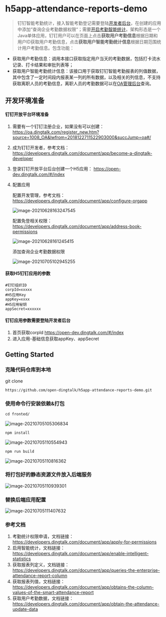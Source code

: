 # h5app-attendance-reports-demo

> 钉钉智能考勤统计，接入智能考勤登记需要登陆[开发者后台](https://open-dev.dingtalk.com/)，在创建的应用中添加“查询企业考勤数据权限“；需要[开启考勤智能统计](https://developers.dingtalk.com/document/app/enable-intelligent-statistics)。架构形态是一个Java单体应用，钉钉用户可以在页面上点击**获取用户考勤信息**根据日期和用户ID获取用户考勤信息，点击**获取用户智能考勤统计信息**根据日期范围统计用户考勤信息。包含功能：

- 获取用户考勤信息：调用本接口获取指定用户当天的考勤数据，包括打卡流水记录、打卡结果和审批列表等；
- 获取用户智能考勤统计信息：该接口用于获取钉钉智能考勤报表的列值数据，其中包含了一定时间段内报表某一列的所有数据，以及相关的列信息，不支持获取离职人员的考勤信息，离职人员的考勤数据可以在[OA管理后台](https://attend.dingtalk.com/portal/index.html)查询。

## 开发环境准备

#### 钉钉开放平台环境准备

1. 需要有一个钉钉注册企业，如果没有可以创建：https://oa.dingtalk.com/register_new.htm?source=1008_OA&lwfrom=2018122711522903000&succJump=oa#/

2. 成为钉钉开发者，参考文档：https://developers.dingtalk.com/document/app/become-a-dingtalk-developer

3. 登录钉钉开放平台后台创建一个H5应用： https://open-dev.dingtalk.com/#/index

4. 配置应用

   配置开发管理，参考文档：https://developers.dingtalk.com/document/app/configure-orgapp

   ![image-20210628163247545](https://img.alicdn.com/imgextra/i3/O1CN01YlfHQA22ZscKkxu0g_!!6000000007135-2-tps-2774-1176.png)

   配置免登相关权限：https://developers.dingtalk.com/document/app/address-book-permissions

   ![image-20210628161245415](https://img.alicdn.com/imgextra/i4/O1CN01fvqz0z1J8iQ1XSiRi_!!6000000000984-2-tps-2828-1200.png)

   添加查询企业考勤数据权限

   ![image-20210705102945255](https://img.alicdn.com/imgextra/i3/O1CN01SFhtSk1PMLuCMuMzL_!!6000000001826-2-tps-2872-1122.png)

#### 获取H5钉钉应用的参数

```properties
#钉钉组织ID
corpId=xxxxx
#H5应用Key
appKey=xxxx
#H5应用秘钥
appSecret=xxxxxx
```

#### 钉钉应用参数需要登陆开发者后台

1. 首页获取corpId https://open-dev.dingtalk.com/#/index
2. 进入应用-基础信息获取appKey、appSecret

## Getting Started

### 克隆代码仓库到本地

git clone

```
https://github.com/open-dingtalk/h5app-attendance-reports-demo.git
```

### 使用命令行安装依赖&打包

```txt
cd fronted/
```

![image-20210705105306834](https://img.alicdn.com/imgextra/i1/O1CN014KH6rx1lO6yOHJUkP_!!6000000004808-2-tps-2624-630.png)

```txt
npm install
```

![image-20210705110554943](https://img.alicdn.com/imgextra/i1/O1CN019Ru42o29GN3irhee4_!!6000000008040-2-tps-2384-966.png)

```txt
npm run build
```

![image-20210705110816362](https://img.alicdn.com/imgextra/i2/O1CN01KtYc6M28WZS7RlSOF_!!6000000007940-2-tps-2032-1256.png)

### 将打包好的静态资源文件放入后端服务

![image-20210705110939301](https://img.alicdn.com/imgextra/i3/O1CN01yNFkQb1Mx2n2qoLSC_!!6000000001500-2-tps-2334-1114.png)

### 替换后端应用配置

![image-20210705111407632](https://img.alicdn.com/imgextra/i4/O1CN0102QFwm1XOep6TxiIy_!!6000000002914-2-tps-2152-1054.png)



### 参考文档

1. 考勤统计权限申请，文档链接：https://developers.dingtalk.com/document/app/apply-for-permissions
2. 启用智能统计，文档链接：https://developers.dingtalk.com/document/app/enable-intelligent-statistics
3. 获取报表列定义，文档链接：https://developers.dingtalk.com/document/app/queries-the-enterprise-attendance-report-column
4. 获取报表列值，文档链接：https://developers.dingtalk.com/document/app/obtains-the-column-values-of-the-smart-attendance-report
5. 获取用户考勤数据，文档链接：https://developers.dingtalk.com/document/app/obtain-the-attendance-update-data
